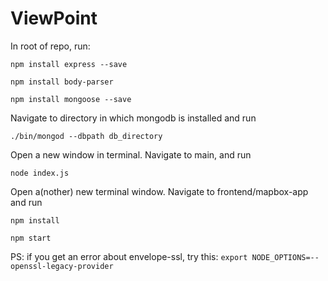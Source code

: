 # ViewPoint

In root of repo, run:

`` npm install express --save ``

`` npm install body-parser ``

`` npm install mongoose --save ``

Navigate to directory in which mongodb is installed and run

`` ./bin/mongod --dbpath db_directory ``

Open a new window in terminal. Navigate to main, and run

`` node index.js ``

Open a(nother) new terminal window. Navigate to frontend/mapbox-app and run

`` npm install ``

`` npm start ``



PS: if you get an error about envelope-ssl, try this: `export NODE_OPTIONS=--openssl-legacy-provider`

